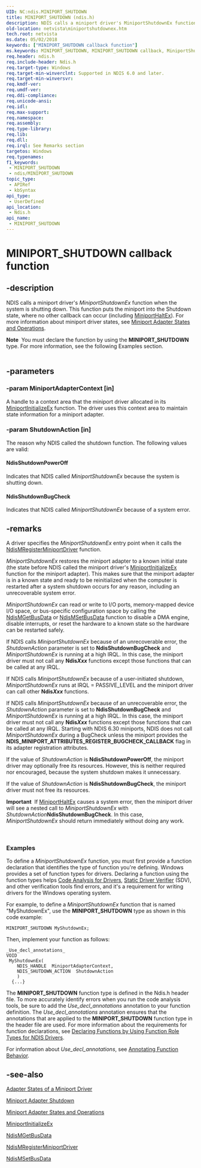 ```yaml
---
UID: NC:ndis.MINIPORT_SHUTDOWN
title: MINIPORT_SHUTDOWN (ndis.h)
description: NDIS calls a miniport driver's MiniportShutdownEx function when the system is shutting down.
old-location: netvista\miniportshutdownex.htm
tech.root: netvista
ms.date: 05/02/2018
keywords: ["MINIPORT_SHUTDOWN callback function"]
ms.keywords: MINIPORT_SHUTDOWN, MINIPORT_SHUTDOWN callback, MiniportShutdownEx, MiniportShutdownEx callback function [Network Drivers Starting with Windows Vista], miniport_functions_ref_1ef84db9-b4af-4e59-9bb8-6f467a0866d5.xml, ndis/MiniportShutdownEx, netvista.miniportshutdownex
req.header: ndis.h
req.include-header: Ndis.h
req.target-type: Windows
req.target-min-winverclnt: Supported in NDIS 6.0 and later.
req.target-min-winversvr: 
req.kmdf-ver: 
req.umdf-ver: 
req.ddi-compliance: 
req.unicode-ansi: 
req.idl: 
req.max-support: 
req.namespace: 
req.assembly: 
req.type-library: 
req.lib: 
req.dll: 
req.irql: See Remarks section
targetos: Windows
req.typenames: 
f1_keywords:
 - MINIPORT_SHUTDOWN
 - ndis/MINIPORT_SHUTDOWN
topic_type:
 - APIRef
 - kbSyntax
api_type:
 - UserDefined
api_location:
 - Ndis.h
api_name:
 - MINIPORT_SHUTDOWN
---
```


# MINIPORT_SHUTDOWN callback function


## -description

NDIS calls a miniport driver's 
   <i>MiniportShutdownEx</i> function when the system is shutting down. This function puts the miniport into the Shutdown state, where no other callback can occur (including <a href="/windows-hardware/drivers/ddi/ndis/nc-ndis-miniport_halt">MiniportHaltEx</a>). For more information about miniport driver states, see <a href="/windows-hardware/drivers/network/miniport-adapter-states-and-operations">Miniport Adapter States and Operations</a>.
<div class="alert"><b>Note</b>  You must declare the function by using the <b>MINIPORT_SHUTDOWN</b> type. For more
   information, see the following Examples section.</div><div> </div>

## -parameters

### -param MiniportAdapterContext [in]


A handle to a context area that the miniport driver allocated in its 
     <a href="/windows-hardware/drivers/ddi/ndis/nc-ndis-miniport_initialize">MiniportInitializeEx</a> function.
     The driver uses this context area to maintain state information for a miniport adapter.

### -param ShutdownAction [in]


The reason why NDIS called the shutdown function. The following values are valid:
     





#### NdisShutdownPowerOff

Indicates that NDIS called 
       <i>MiniportShutdownEx</i> because the system is shutting down.



#### NdisShutdownBugCheck

Indicates that NDIS called 
       <i>MiniportShutdownEx</i> because of a system error.

## -remarks

A driver specifies the 
    <i>MiniportShutdownEx</i> entry point when it calls the 
    <a href="/windows-hardware/drivers/ddi/ndis/nf-ndis-ndismregisterminiportdriver">
    NdisMRegisterMiniportDriver</a> function.

<i>MiniportShutdownEx</i> restores the miniport adapter to a known initial state (the
    state before NDIS called the miniport driver's 
    <a href="/windows-hardware/drivers/ddi/ndis/nc-ndis-miniport_initialize">MiniportInitializeEx</a> function for
    the miniport adapter). This makes sure that the miniport adapter is in a known state and ready to be
    reinitialized when the computer is restarted after a system shutdown occurs for any reason, including an
    unrecoverable system error.

<i>MiniportShutdownEx</i> can read or write to I/O ports, memory-mapped device I/O
    space, or bus-specific configuration space by calling the 
    <a href="/windows-hardware/drivers/ddi/ndis/nf-ndis-ndismgetbusdata">NdisMGetBusData</a> or 
    <a href="/windows-hardware/drivers/ddi/ndis/nf-ndis-ndismsetbusdata">NdisMSetBusData</a> function to disable a DMA
    engine, disable interrupts, or reset the hardware to a known state so the hardware can be restarted
    safely.

If NDIS calls 
    <i>MiniportShutdownEx</i> because of an unrecoverable error, the 
    <i>ShutdownAction</i> parameter is set to 
    <b>NdisShutdownBugCheck</b> and 
    <i>MiniportShutdownEx</i> is running at a high IRQL. In this case, the miniport driver
    must not call any 
    <b>Ndis<i>Xxx</i></b> functions except those functions that can be called at any IRQL.

If NDIS calls 
    <i>MiniportShutdownEx</i> because of a user-initiated shutdown, 
    <i>MiniportShutdownEx</i> runs at IRQL = PASSIVE_LEVEL and the miniport driver can
    call other 
    <b>Ndis<i>Xxx</i></b> functions.

If NDIS calls <i>MiniportShutdownEx</i> because of an unrecoverable error, the <i>ShutdownAction</i> parameter is set to <b>NdisShutdownBugCheck</b> and <i>MiniportShutdownEx</i> is running at a high IRQL. In this case, the miniport driver must not call any <b>Ndis<i>Xxx</i></b> functions except those functions that can be called at any IRQL.  Starting with NDIS 6.30 miniports, NDIS does not call <i>MiniportShutdownEx</i> during a BugCheck unless the miniport provides the <b>NDIS_MINIPORT_ATTRIBUTES_REGISTER_BUGCHECK_CALLBACK</b> flag in its adapter registration attributes.

If the value of <i>ShutdownAction</i> is <b>NdisShutdownPowerOff</b>, the miniport driver may optionally free its resources. However, this is neither required nor encouraged, because the system shutdown makes it unnecessary.

If the value of <i>ShutdownAction</i> is <b>NdisShutdownBugCheck</b>, the miniport driver must not free its resources.<div class="alert"><b>Important</b>  If <a href="/windows-hardware/drivers/ddi/ndis/nc-ndis-miniport_halt">MiniportHaltEx</a> causes a system error, then the miniport driver will see a nested call to <i>MiniportShutdownEx</i> with <i>ShutdownAction</i><b>NdisShutdownBugCheck</b>. In this case, <i>MiniportShutdownEx</i> should return immediately without doing any work.</div>
<div> </div>


<h3><a id="Examples"></a><a id="examples"></a><a id="EXAMPLES"></a>Examples</h3>
To define a <i>MiniportShutdownEx</i> function, you must first provide a function declaration that identifies the type of function you're defining. Windows provides a set of function types for drivers. Declaring a function using the function types helps <a href="/windows-hardware/drivers/devtest/code-analysis-for-drivers">Code Analysis for Drivers</a>, <a href="/windows-hardware/drivers/devtest/static-driver-verifier">Static Driver Verifier</a> (SDV), and other verification tools find errors, and it's a requirement for writing drivers for the Windows operating system.

For example, to define a <i>MiniportShutdownEx</i> function that is named "MyShutdownEx", use the <b>MINIPORT_SHUTDOWN</b> type as shown in this code example:


```
MINIPORT_SHUTDOWN MyShutdownEx;
```

Then, implement your function as follows:


```
_Use_decl_annotations_
VOID
 MyShutdownEx(
    NDIS_HANDLE  MiniportAdapterContext,
    NDIS_SHUTDOWN_ACTION  ShutdownAction
    )
  {...}
```

The <b>MINIPORT_SHUTDOWN</b> function type is defined in the Ndis.h header file. To more accurately identify errors when you run the code analysis tools, be sure to add the _Use_decl_annotations_ annotation to your function definition.  The _Use_decl_annotations_ annotation ensures that the annotations that are applied to the <b>MINIPORT_SHUTDOWN</b> function type in the header file are used.  For more information about the requirements for function declarations, see <a href="/windows-hardware/drivers/devtest/declaring-functions-by-using-function-role-types-for-ndis-drivers">Declaring Functions by Using Function Role Types for NDIS Drivers</a>.

For information about  _Use_decl_annotations_, see <a href="/visualstudio/code-quality/annotating-function-behavior">Annotating Function Behavior</a>.

## -see-also

<a href="/windows-hardware/drivers/network/adapter-states-of-a-miniport-driver">Adapter States of a Miniport Driver</a>



<a href="/windows-hardware/drivers/network/miniport-adapter-shutdown">Miniport Adapter Shutdown</a>



<a href="/windows-hardware/drivers/network/miniport-adapter-states-and-operations">Miniport Adapter States and Operations</a>



<a href="/windows-hardware/drivers/ddi/ndis/nc-ndis-miniport_initialize">MiniportInitializeEx</a>



<a href="/windows-hardware/drivers/ddi/ndis/nf-ndis-ndismgetbusdata">NdisMGetBusData</a>



<a href="/windows-hardware/drivers/ddi/ndis/nf-ndis-ndismregisterminiportdriver">NdisMRegisterMiniportDriver</a>



<a href="/windows-hardware/drivers/ddi/ndis/nf-ndis-ndismsetbusdata">NdisMSetBusData</a>

